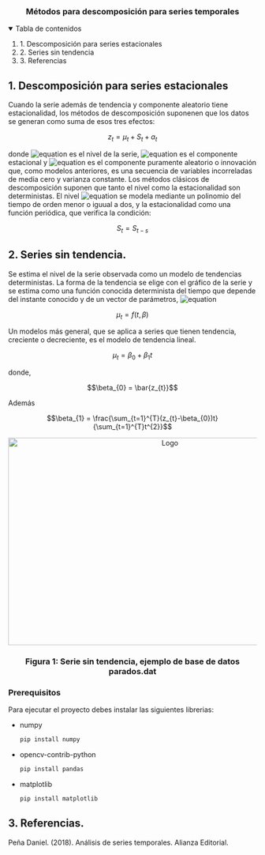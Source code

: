 <!--
*** Thanks for checking out the Best-README-Template. If you have a suggestion
*** that would make this better, please fork the repo and create a pull request
*** or simply open an issue with the tag "enhancement".
*** Thanks again! Now go create something AMAZING! :D
-->



<!-- PROJECT SHIELDS -->
<!--
*** I'm using markdown "reference style" links for readability.
*** Reference links are enclosed in brackets [ ] instead of parentheses ( ).
*** See the bottom of this document for the declaration of the reference variables
*** for contributors-url, forks-url, etc. This is an optional, concise syntax you may use.
*** https://www.markdownguide.org/basic-syntax/#reference-style-links
-->



<!-- PROJECT LOGO -->
<br />
<p align="center">
  <h3 align="center">Métodos para descomposición para series temporales</h3>
</p>



<!-- TABLE OF CONTENTS -->
<details open="open">
  <summary>Tabla de contenidos</summary>
  <ol>
    <li>
      <a>1. Descomposición para series estacionales</a>
    </li>
    <li>
      <a>2. Series sin tendencia</a>
    </li>
    <li>
      <a>3. Referencias</a>
    </li>
  </ol>
</details>



<!-- ABOUT THE PROJECT -->
## 1. Descomposición para series estacionales

Cuando la serie además de tendencia y componente aleatorio tiene estacionalidad, los métodos de descomposición suponenen que los datos se generan como suma de esos tres efectos:

```math
z_{t}=\mu_{t}+S_{t}+a_{t}
```

donde ![equation](https://latex.codecogs.com/svg.image?\mu_{t}) es el nivel de la serie, ![equation](https://latex.codecogs.com/svg.image?S_{t}) es el componente estacional y ![equation](https://latex.codecogs.com/svg.image?a_{t}) es el componente puramente aleatorio o innovación que, como modelos anteriores, es una secuencia de variables incorreladas de media cero y varianza constante. Los métodos clásicos de descomposición suponen que tanto el nivel como la estacionalidad son deterministas. El nivel ![equation](https://latex.codecogs.com/svg.image?\mu_{t}) se modela mediante un polinomio del tiempo de orden menor o iguual a dos, y la estacionalidad como una función periódica, que verifica la condición:

```math
S_{t} = S_{t-s}
```
## 2. Series sin tendencia.
Se estima el nivel de la serie observada como un modelo de tendencias deterministas. La forma de la tendencia se elige con el gráfico de la serie  y se estima como una función conocida determinista del tiempo que depende del instante conocido y de un vector de parámetros, ![equation](https://latex.codecogs.com/svg.image?\beta%20=%20%3C\beta_{0},%20\beta_{1},%20\beta_{2}%3E)

```math
\mu_{t} = f(t,\beta)
```

Un modelos más general, que se aplica a series que tienen tendencia, creciente o decreciente, es el modelo de tendencia lineal.

```math
\mu_{t} = \beta_{0} + \beta_{1}t 
```

donde,
```math
\beta_{0} = \bar{z_{t}}
```
Además
```math
\beta_{1} = \frac{\sum_{t=1}^{T}(z_{t}-\beta_{0})t}{\sum_{t=1}^{T}t^{2}}
```

<p align="center">
   <a href="https://github.com/topassky/M-todo-de-descomposici-n-para-series-estacionales.git">
    <img src="https://comcop.co/Arg/img/serie_sin_tendencia.png" alt="Logo" width="640" height="420">
  </a>
  <h3 align="center">Figura 1: Serie sin tendencia, ejemplo de base de datos parados.dat</h3>
</p>

### Prerequisitos

Para ejecutar el proyecto debes instalar las siguientes librerias:
* numpy
  ```sh
  pip install numpy
  ```
* opencv-contrib-python
  ```sh
  pip install pandas
  ```
* matplotlib
  ```sh
  pip install matplotlib
  ```
## 3. Referencias.
Peña Daniel. (2018). Análisis de series temporales. Alianza Editorial. 



